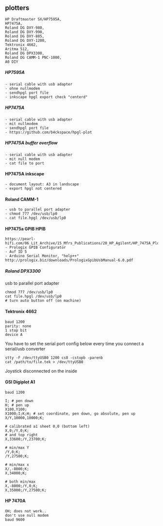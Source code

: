 ## plotters

    HP Draftmaster SX/HP7595A,
    HP7475A,
    Roland DG DXY-980,
    Roland DG DXY-990,
    Roland DG DXY-885,
    Roland DG DXY-1200,
    Tektronix 4662,
    Aritma 512,
    Roland DG DPX3300,
    Roland DG CAMM-1 PNC-1000,
    A0 DIY




##### HP7595A
    - serial cable with usb adapter
    - ohne nullmodem
    - sendhpgl port file
    - inkscape hpgl export check "centerd"

##### HP7475A
    - serial cable with usb adapter
    - mit nullmodem
    - sendhpgl port file
    - https://github.com/b4ckspace/hpgl-plot

##### HP7475A buffer overflow
    - serial cable with usb adapter
    - mit null modem
    - cat file to port

#### HP7475A inkscape
    - document layout: A3 in landscape 
    - export hpgl not centered

#### Roland CAMM-1
    - usb to parallel port adapter
    - chmod 777 /dev/usb/lp0
    - cat file.hpgl /dev/usb/lp0

#### HP7475a GPIB HPIB
    https://pearl-hifi.com/06_Lit_Archive/15_Mfrs_Publications/20_HP_Agilent/HP_7475A_Plotter/HP_7475A_Op_Interconnect.pdf
    - Prologix GPIB Configurator
    - Auf ID 5
    - Arduino Serial Monitor, "help++"
    http://prologix.biz/downloads/PrologixGpibUsbManual-6.0.pdf

##### Roland DPX3300
usb to parallel port adapter

    chmod 777 /dev/usb/lp0
    cat file.hpgl /dev/usb/lp0
    # turn auto button off (on machine)


#### Tektronix 4662
    baud 1200
    parity: none
    1 stop bit
    device A

You have to set the serial port config below every time you connect a serial/usb converter

    stty -F /dev/ttyUSB0 1200 cs8 -cstopb -parenb
    cat /path/to/file.tek > /dev/ttyUSB0

Joystick disconnected on the inside

#### GSI Digiplot A1

    baud 1200
    
    I; # pen down
    H; # pen up
    X100,Y100;
    X1000;I;K;H; # set coordinate, pen down, go absolute, pen up
    X/Y,10000,10000;K;  
    
    # calibrated a1 sheet 0,0 (bottom left)
    X,0;/Y,0;K;  
    # and top right
    X,33600;/Y,23700;K;    

    # min/max Y
    /Y,0;K;
    /Y,27500;K;
    
    # min/max x
    X/,-8000;K;
    X,34000;K;

    # both min/max
    X,-8000;/Y,0;K;
    X,35000;/Y,27500;K;

#### HP 7470A

    OH; does not work..
    don't use null modem
    baud 9600
